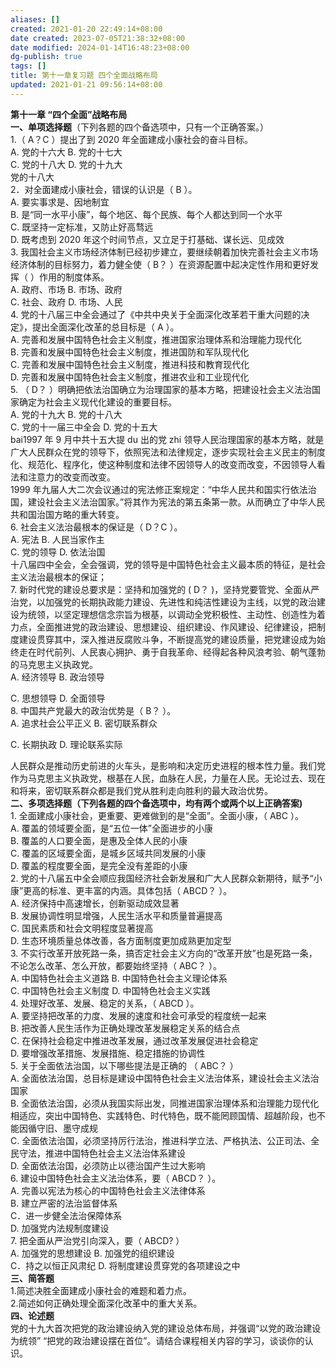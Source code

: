 ```yaml
---
aliases: []
created: 2021-01-20 22:49:14+08:00
date created: 2023-07-05T21:38:32+08:00
date modified: 2024-01-14T16:48:23+08:00
dg-publish: true
tags: []
title: 第十一章复习题 四个全面战略布局
updated: 2021-01-21 09:56:14+08:00
---
```


**第十一章 “四个全面”战略布局**  
**一、单项选择题**（下列各题的四个备选项中，只有一个正确答案。）  
1.（ A？C ）提出了到 2020 年全面建成小康社会的奋斗目标。  
A. 党的十六大 B. 党的十七大  
C. 党的十八大 D. 党的十九大  
党的十八大  
2．对全面建成小康社会，错误的认识是（ B ）。  
A. 要实事求是、因地制宜  
B. 是“同一水平小康”，每个地区、每个民族、每个人都达到同一个水平  
C. 既坚持一定标准，又防止好高骛远  
D. 既考虑到 2020 年这个时间节点，又立足于打基础、谋长远、见成效  
3\. 我国社会主义市场经济体制已经初步建立，要继续朝着加快完善社会主义市场经济体制的目标努力，着力健全使（ B？ ）在资源配置中起决定性作用和更好发挥（ ）作用的制度体系。  
A. 政府、市场 B. 市场、政府  
C. 社会、政府 D. 市场、人民  
4\. 党的十八届三中全会通过了《中共中央关于全面深化改革若干重大问题的决定》，提出全面深化改革的总目标是（ A ）。  
A. 完善和发展中国特色社会主义制度，推进国家治理体系和治理能力现代化  
B. 完善和发展中国特色社会主义制度，推进国防和军队现代化  
C. 完善和发展中国特色社会主义制度，推进科技和教育现代化  
D. 完善和发展中国特色社会主义制度，推进农业和工业现代化  
5\. （ D？ ）明确把依法治国确立为治理国家的基本方略，把建设社会主义法治国家确定为社会主义现代化建设的重要目标。  
A. 党的十九大 B. 党的十八大  
C. 党的十一届三中全会 D. 党的十五大  
bai1997 年 9 月中共十五大提 du 出的党 zhi 领导人民治理国家的基本方略，就是广大人民群众在党的领导下，依照宪法和法律规定，逐步实现社会主义民主的制度化、规范化、程序化，使这种制度和法律不因领导人的改变而改变，不因领导人看法和注意力的改变而改变。  
1999 年九届人大二次会议通过的宪法修正案规定：“中华人民共和国实行依法治国，建设社会主义法治国家。”将其作为宪法的第五条第一款。从而确立了中华人民共和国治国方略的重大转变。  
6\. 社会主义法治最根本的保证是（ D？C ）。  
A. 宪法 B. 人民当家作主  
C. 党的领导 D. 依法治国  
十八届四中全会，全会强调，党的领导是中国特色社会主义最本质的特征，是社会主义法治最根本的保证；  
7\. 新时代党的建设总要求是：坚持和加强党的 ( D？ )，坚持党要管党、全面从严治党，以加强党的长期执政能力建设、先进性和纯洁性建设为主线，以党的政治建设为统领，以坚定理想信念宗旨为根基，以调动全党积极性、主动性、创造性为着力点，全面推进党的政治建设、思想建设、组织建设、作风建设、纪律建设，把制度建设贯穿其中，深入推进反腐败斗争，不断提高党的建设质量，把党建设成为始终走在时代前列、人民衷心拥护、勇于自我革命、经得起各种风浪考验、朝气蓬勃的马克思主义执政党。  
A. 经济领导 B. 政治领导

C. 思想领导 D. 全面领导  
8\. 中国共产党最大的政治优势是（ B？ ）。  
A. 追求社会公平正义 B. 密切联系群众

C. 长期执政 D. 理论联系实际

人民群众是推动历史前进的火车头，是影响和决定历史进程的根本性力量。我们党作为马克思主义执政党，根基在人民，血脉在人民，力量在人民。无论过去、现在和将来，密切联系群众都是我们党从胜利走向胜利的最大政治优势。  
**二、多项选择题（下列各题的四个备选项中，均有两个或两个以上正确答案)**  
1\. 全面建成小康社会，更重要、更难做到的是“全面”。全面小康，（ ABC ）。  
A. 覆盖的领域要全面，是“五位一体”全面进步的小康  
B. 覆盖的人口要全面，是惠及全体人民的小康  
C. 覆盖的区域要全面，是城乡区域共同发展的小康  
D. 覆盖的程度要全面，是完全没有差距的小康  
2\. 党的十八届五中全会顺应我国经济社会新发展和广大人民群众新期待，赋予“小康”更高的标准、更丰富的内涵。具体包括（ ABCD？ ）。  
A. 经济保持中高速增长，创新驱动成效显著  
B. 发展协调性明显增强，人民生活水平和质量普遍提高  
C. 国民素质和社会文明程度显著提高  
D. 生态环境质量总体改善，各方面制度更加成熟更加定型  
3\. 不实行改革开放死路一条，搞否定社会主义方向的“改革开放”也是死路一条，不论怎么改革、怎么开放，都要始终坚持（ ABC？ ）。  
A. 中国特色社会主义道路 B. 中国特色社会主义理论体系  
C. 中国特色社会主义制度 D. 中国特色社会主义实践  
4\. 处理好改革、发展、稳定的关系，（ ABCD ）。  
A. 要坚持把改革的力度、发展的速度和社会可承受的程度统一起来  
B. 把改善人民生活作为正确处理改革发展稳定关系的结合点  
C. 在保持社会稳定中推进改革发展，通过改革发展促进社会稳定  
D. 要增强改革措施、发展措施、稳定措施的协调性  
5\. 关于全面依法治国，以下哪些提法是正确的 （ ABC？ ）  
A. 全面依法治国，总目标是建设中国特色社会主义法治体系，建设社会主义法治国家  
B. 全面依法治国，必须从我国实际出发，同推进国家治理体系和治理能力现代化相适应，突出中国特色、实践特色、时代特色，既不能罔顾国情、超越阶段，也不能因循守旧、墨守成规  
C. 全面依法治国，必须坚持厉行法治，推进科学立法、严格执法、公正司法、全民守法，推进中国特色社会主义法治体系建设  
D. 全面依法治国，必须防止以德治国产生过大影响  
6\. 建设中国特色社会主义法治体系，要（ ABCD？ ）。  
A. 完善以宪法为核心的中国特色社会主义法律体系  
B. 建立严密的法治监督体系  
C．进一步健全法治保障体系  
D. 加强党内法规制度建设  
7\. 把全面从严治党引向深入，要（ ABCD? ）  
A. 加强党的思想建设 B. 加强党的组织建设  
C．持之以恒正风肃纪 D. 将制度建设贯穿党的各项建设之中  
**三、简答题**  
1.简述决胜全面建成小康社会的难题和着力点。  
2.简述如何正确处理全面深化改革中的重大关系。  
**四、论述题**  
党的十九大首次把党的政治建设纳入党的建设总体布局，并强调“以党的政治建设为统领” “把党的政治建设摆在首位”。请结合课程相关内容的学习，谈谈你的认识。